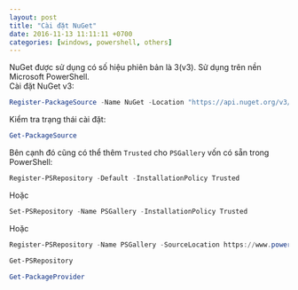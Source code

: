 ```yaml
---
layout: post
title: "Cài đặt NuGet"
date: 2016-11-13 11:11:11 +0700
categories: [windows, powershell, others]
---
```


NuGet được sử dụng có số hiệu phiên bản là 3(v3). Sử dụng trên nền Microsoft PowerShell.  
Cài đặt NuGet v3:  
```powershell
Register-PackageSource -Name NuGet -Location "https://api.nuget.org/v3/index.json" –ProviderName NuGet -Trusted
```  

Kiểm tra trạng thái cài đặt:  
```powershell
Get-PackageSource
```  

Bên cạnh đó cũng có thể thêm `Trusted` cho `PSGallery` vốn có sẵn trong PowerShell:  
```powershell
Register-PSRepository -Default -InstallationPolicy Trusted
```  
Hoặc  
```powershell
Set-PSRepository -Name PSGallery -InstallationPolicy Trusted
```  
Hoặc  
```powershell
Register-PSRepository -Name PSGallery -SourceLocation https://www.powershellgallery.com/api/v2/ -InstallationPolicy Trusted
```  

```powershell
Get-PSRepository
```  

```powershell
Get-PackageProvider
```  
 